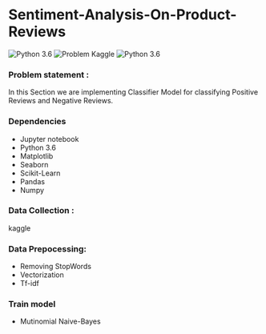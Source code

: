 # Sentiment-Analysis-On-Product-Reviews
![Python 3.6](https://img.shields.io/badge/Python-3.6-brightgreen.svg)    ![Problem Kaggle](https://img.shields.io/badge/Data-Kaggle-orange.svg)  ![Python 3.6](https://img.shields.io/badge/Problem-NLP-blue.svg)

### Problem statement :

In this Section we are implementing Classifier Model for classifying Positive Reviews and Negative Reviews.

### Dependencies
* Jupyter notebook
* Python 3.6
* Matplotlib
* Seaborn
* Scikit-Learn
* Pandas
* Numpy

### Data Collection :
kaggle

### Data Prepocessing:
 * Removing StopWords
 * Vectorization
 * Tf-idf
 
### Train model
 * Mutinomial Naive-Bayes
